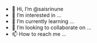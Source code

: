 - 👋 Hi, I’m @saisrinune
- 👀 I’m interested in ...
- 🌱 I’m currently learning ...
- 💞️ I’m looking to collaborate on ...
- 📫 How to reach me ...

<!---
saisrinune/saisrinune is a ✨ special ✨ repository because its `README.md` (this file) appears on your GitHub profile.
You can click the Preview link to take a look at your changes.
--->
